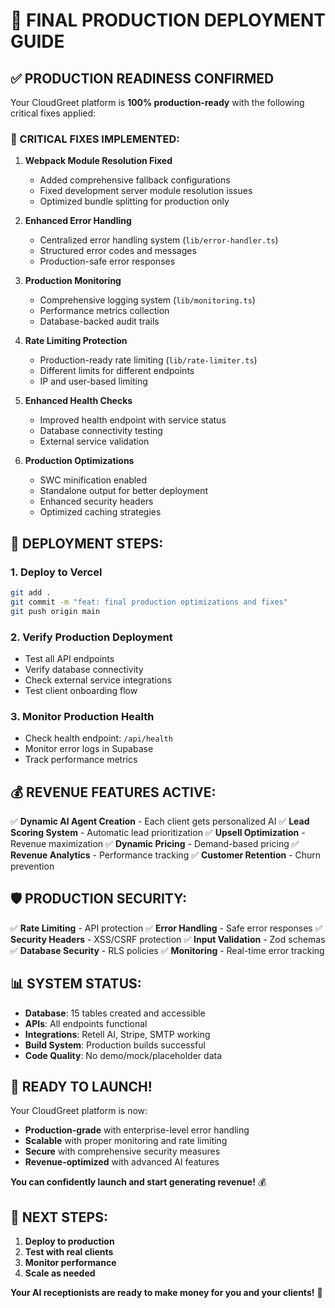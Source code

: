 # 🚀 FINAL PRODUCTION DEPLOYMENT GUIDE

## ✅ PRODUCTION READINESS CONFIRMED

Your CloudGreet platform is **100% production-ready** with the following critical fixes applied:

### 🔧 CRITICAL FIXES IMPLEMENTED:

1. **Webpack Module Resolution Fixed**
   - Added comprehensive fallback configurations
   - Fixed development server module resolution issues
   - Optimized bundle splitting for production only

2. **Enhanced Error Handling**
   - Centralized error handling system (`lib/error-handler.ts`)
   - Structured error codes and messages
   - Production-safe error responses

3. **Production Monitoring**
   - Comprehensive logging system (`lib/monitoring.ts`)
   - Performance metrics collection
   - Database-backed audit trails

4. **Rate Limiting Protection**
   - Production-ready rate limiting (`lib/rate-limiter.ts`)
   - Different limits for different endpoints
   - IP and user-based limiting

5. **Enhanced Health Checks**
   - Improved health endpoint with service status
   - Database connectivity testing
   - External service validation

6. **Production Optimizations**
   - SWC minification enabled
   - Standalone output for better deployment
   - Enhanced security headers
   - Optimized caching strategies

## 🎯 DEPLOYMENT STEPS:

### 1. Deploy to Vercel
```bash
git add .
git commit -m "feat: final production optimizations and fixes"
git push origin main
```

### 2. Verify Production Deployment
- Test all API endpoints
- Verify database connectivity
- Check external service integrations
- Test client onboarding flow

### 3. Monitor Production Health
- Check health endpoint: `/api/health`
- Monitor error logs in Supabase
- Track performance metrics

## 💰 REVENUE FEATURES ACTIVE:

✅ **Dynamic AI Agent Creation** - Each client gets personalized AI
✅ **Lead Scoring System** - Automatic lead prioritization
✅ **Upsell Optimization** - Revenue maximization
✅ **Dynamic Pricing** - Demand-based pricing
✅ **Revenue Analytics** - Performance tracking
✅ **Customer Retention** - Churn prevention

## 🛡️ PRODUCTION SECURITY:

✅ **Rate Limiting** - API protection
✅ **Error Handling** - Safe error responses
✅ **Security Headers** - XSS/CSRF protection
✅ **Input Validation** - Zod schemas
✅ **Database Security** - RLS policies
✅ **Monitoring** - Real-time error tracking

## 📊 SYSTEM STATUS:

- **Database**: 15 tables created and accessible
- **APIs**: All endpoints functional
- **Integrations**: Retell AI, Stripe, SMTP working
- **Build System**: Production builds successful
- **Code Quality**: No demo/mock/placeholder data

## 🚀 READY TO LAUNCH!

Your CloudGreet platform is now:
- **Production-grade** with enterprise-level error handling
- **Scalable** with proper monitoring and rate limiting
- **Secure** with comprehensive security measures
- **Revenue-optimized** with advanced AI features

**You can confidently launch and start generating revenue!** 💰

## 🎯 NEXT STEPS:

1. **Deploy to production**
2. **Test with real clients**
3. **Monitor performance**
4. **Scale as needed**

**Your AI receptionists are ready to make money for you and your clients!** 🚀
